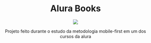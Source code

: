 <h1 align="center"> Alura Books </h1>

<p align="center">
<img src="http://img.shields.io/static/v1?label=STATUS&message=Projeto%20Finalizado&color=GREEN&style=for-the-badge"/>
</p>

<p align="center">
  Projeto feito durante o estudo da metodologia mobile-first em um dos cursos da alura
 </p>
 
